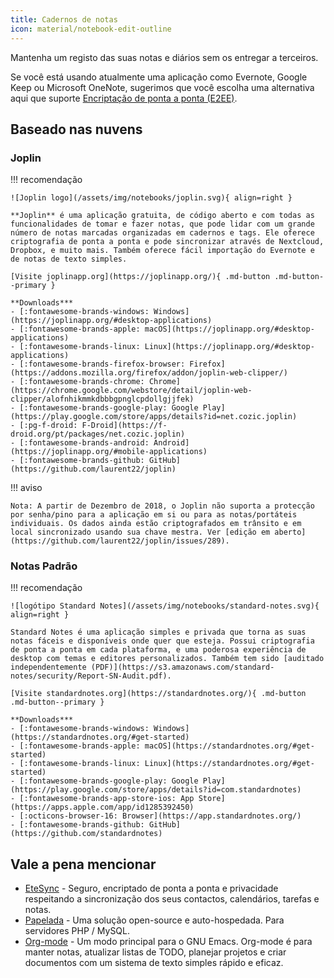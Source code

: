 ```yaml
---
title: Cadernos de notas
icon: material/notebook-edit-outline
---
```


Mantenha um registo das suas notas e diários sem os entregar a terceiros.

Se você está usando atualmente uma aplicação como Evernote, Google Keep ou Microsoft OneNote, sugerimos que você escolha uma alternativa aqui que suporte [Encriptação de ponta a ponta (E2EE)](https://en.wikipedia.org/wiki/End-to-end_encryption).

## Baseado nas nuvens

### Joplin

!!! recomendação

    ![Joplin logo](/assets/img/notebooks/joplin.svg){ align=right }
    
    **Joplin** é uma aplicação gratuita, de código aberto e com todas as funcionalidades de tomar e fazer notas, que pode lidar com um grande número de notas marcadas organizadas em cadernos e tags. Ele oferece criptografia de ponta a ponta e pode sincronizar através de Nextcloud, Dropbox, e muito mais. Também oferece fácil importação do Evernote e de notas de texto simples.
    
    [Visite joplinapp.org](https://joplinapp.org/){ .md-button .md-button--primary }
    
    **Downloads***
    - [:fontawesome-brands-windows: Windows](https://joplinapp.org/#desktop-applications)
    - [:fontawesome-brands-apple: macOS](https://joplinapp.org/#desktop-applications)
    - [:fontawesome-brands-linux: Linux](https://joplinapp.org/#desktop-applications)
    - [:fontawesome-brands-firefox-browser: Firefox](https://addons.mozilla.org/firefox/addon/joplin-web-clipper/)
    - [:fontawesome-brands-chrome: Chrome](https://chrome.google.com/webstore/detail/joplin-web-clipper/alofnhikmmkdbbbgpnglcpdollgjjfek)
    - [:fontawesome-brands-google-play: Google Play](https://play.google.com/store/apps/details?id=net.cozic.joplin)
    - [:pg-f-droid: F-Droid](https://f-droid.org/pt/packages/net.cozic.joplin)
    - [:fontawesome-brands-android: Android](https://joplinapp.org/#mobile-applications)
    - [:fontawesome-brands-github: GitHub](https://github.com/laurent22/joplin)

!!! aviso

    Nota: A partir de Dezembro de 2018, o Joplin não suporta a protecção por senha/pino para a aplicação em si ou para as notas/portáteis individuais. Os dados ainda estão criptografados em trânsito e em local sincronizado usando sua chave mestra. Ver [edição em aberto](https://github.com/laurent22/joplin/issues/289).

### Notas Padrão

!!! recomendação

    ![logótipo Standard Notes](/assets/img/notebooks/standard-notes.svg){ align=right }
    
    Standard Notes é uma aplicação simples e privada que torna as suas notas fáceis e disponíveis onde quer que esteja. Possui criptografia de ponta a ponta em cada plataforma, e uma poderosa experiência de desktop com temas e editores personalizados. Também tem sido [auditado independentemente (PDF)](https://s3.amazonaws.com/standard-notes/security/Report-SN-Audit.pdf).
    
    [Visite standardnotes.org](https://standardnotes.org/){ .md-button .md-button--primary }
    
    **Downloads***
    - [:fontawesome-brands-windows: Windows](https://standardnotes.org/#get-started)
    - [:fontawesome-brands-apple: macOS](https://standardnotes.org/#get-started)
    - [:fontawesome-brands-linux: Linux](https://standardnotes.org/#get-started)
    - [:fontawesome-brands-google-play: Google Play](https://play.google.com/store/apps/details?id=com.standardnotes)
    - [:fontawesome-brands-app-store-ios: App Store](https://apps.apple.com/app/id1285392450)
    - [:octicons-browser-16: Browser](https://app.standardnotes.org/)
    - [:fontawesome-brands-github: GitHub](https://github.com/standardnotes)

## Vale a pena mencionar

- [EteSync](https://www.etesync.com/) - Seguro, encriptado de ponta a ponta e privacidade respeitando a sincronização dos seus contactos, calendários, tarefas e notas.
- [Papelada](https://paperwork.cloud/) - Uma solução open-source e auto-hospedada. Para servidores PHP / MySQL.
- [Org-mode](https://orgmode.org) - Um modo principal para o GNU Emacs. Org-mode é para manter notas, atualizar listas de TODO, planejar projetos e criar documentos com um sistema de texto simples rápido e eficaz.
